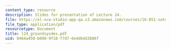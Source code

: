 ```yaml
---
content_type: resource
description: Slides for presentation of Lecture 24.
file: https://ol-ocw-studio-app-qa.s3.amazonaws.com/courses/16-851-satellite-engineering-fall-2003/0464a450b0989f18f7d76e4d64d3b06f_l24_groundsysdes.pdf
file_type: application/pdf
resourcetype: Document
title: l24_groundsysdes.pdf
uid: 0464a450-b098-9f18-f7d7-6e4d64d3b06f
---
```

